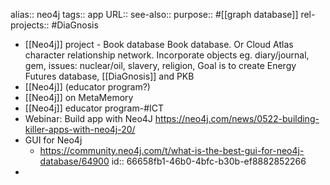 alias:: neo4j
tags:: app
URL::
see-also::
purpose:: #[[graph database]]
rel-projects:: #DiaGnosis
- [[Neo4j]] project - Book database
  		Book database. Or Cloud Atlas character relationship network. Incorporate objects eg. diary/journal, gem, issues: nuclear/oil, slavery, religion,
  		Goal is to create Energy Futures database, [[DiaGnosis]] and PKB
- [[Neo4j]] (educator program?)
- [[Neo4j]] on MetaMemory
- [[Neo4j]] educator program-#ICT
- Webinar: Build app with Neo4J
  			https://neo4j.com/news/0522-building-killer-apps-with-neo4j-20/
- GUI for Neo4j
	- https://community.neo4j.com/t/what-is-the-best-gui-for-neo4j-database/64900
	  id:: 66658fb1-46b0-4bfc-b30b-ef8882852266
-
